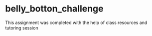 # belly_botton_challenge

This assignment was completed with the help of class resources and tutoring session
